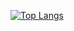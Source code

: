 [![Top Langs](https://github-readme-stats.vercel.app/api/top-langs/?username=wiserenn)](https://github.com/wiserenn/github-readme-stats&theme=dark)
